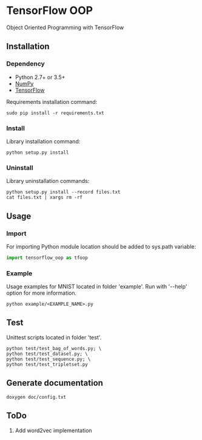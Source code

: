 # TensorFlow OOP
Object Oriented Programming with TensorFlow

## Installation

### Dependency
* Python 2.7+ or 3.5+
* [NumPy](https://github.com/numpy/numpy)
* [TensorFlow](https://github.com/tensorflow/tensorflow)

Requirements installation command:
```
sudo pip install -r requirements.txt
```

### Install
Library installation command:
```
python setup.py install
```

### Uninstall
Library uninstallation commands:
```
python setup.py install --record files.txt
cat files.txt | xargs rm -rf
```

## Usage

### Import
For importing Python module location should be added to sys.path variable:
```python
import tensorflow_oop as tfoop
```

### Example
Usage examples for MNIST located in folder 'example'. Run with '--help' option for more information.
```
python example/<EXAMPLE_NAME>.py
```

## Test
Unittest scripts located in folder 'test'.
```
python test/test_bag_of_words.py; \
python test/test_dataset.py; \
python test/test_sequence.py; \
python test/test_tripletset.py
```

## Generate documentation
```
doxygen doc/config.txt
```

## ToDo
1. Add word2vec implementation